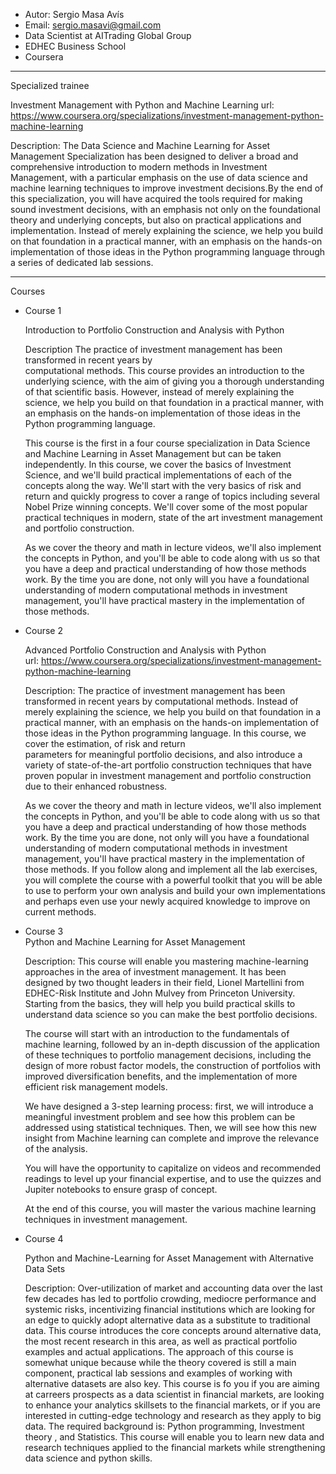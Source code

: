 - Autor: Sergio Masa Avís
- Email: sergio.masavi@gmail.com
- Data Scientist at AITrading Global Group
- EDHEC Business School
- Coursera

-----------------------------------------------------------------------------------------------
Specialized trainee

Investment Management with Python and Machine Learning
url: https://www.coursera.org/specializations/investment-management-python-machine-learning

Description:
The Data Science and Machine Learning for Asset Management Specialization has been designed 
to deliver a broad and comprehensive introduction to modern methods in Investment Management, 
with a particular emphasis on the use of data science and machine learning techniques to improve 
investment decisions.By the end of this specialization, you will have acquired the tools required 
for making sound investment decisions, with an emphasis not only on the foundational theory and 
underlying concepts, but also on practical applications and implementation. Instead of merely 
explaining the science, we help you build on that foundation in a practical manner, with an 
emphasis on the hands-on implementation of those ideas in the Python programming language 
through a series of dedicated lab sessions.

-----------------------------------------------------------------------------------------------
Courses

- Course 1
    
    Introduction to Portfolio Construction and Analysis with Python
		    
    Description
    The practice of investment management has been transformed in recent years by 	
    computational methods. This course provides an introduction to the underlying 
    science, with the aim of giving you a thorough understanding of that scientific
    basis. However, instead of merely explaining the science, we help you build on 
    that foundation in a practical manner, with an emphasis on the hands-on 
    implementation of those ideas in the Python programming language. 
		
    This course is the first in a four course specialization in Data Science and
    Machine Learning in Asset Management but can be taken independently. In this
    course, we cover the basics of Investment Science, and we'll build practical
    implementations of each of the concepts along the way. We'll start with the
    very basics of risk and return and quickly progress to cover a range of topics 
    including several Nobel Prize winning concepts. We'll cover some of the most 
    popular practical techniques in modern, state of the art investment management 
    and portfolio construction.  
			
    As we cover the theory and math in lecture videos, we'll also implement the 
    concepts in Python, and you'll be able to code along with us so that you have 
    a deep and practical understanding of how those methods work. By the time you 
    are done, not only will you have a foundational understanding of modern 
    computational methods in investment management, you'll have practical mastery in 
    the implementation of those methods.     

	
- Course 2

    Advanced Portfolio Construction and Analysis with Python	
    url: https://www.coursera.org/specializations/investment-management-python-machine-learning

    Description:
    The practice of investment management has been transformed in recent years by computational
    methods. Instead of merely explaining the science, we help you build on that foundation in
    a practical manner, with an emphasis on the hands-on implementation of those ideas in the 
    Python programming language. In this course, we cover the estimation, of risk and return 	
    parameters for meaningful portfolio decisions, and also introduce a variety of 
    state-of-the-art portfolio construction techniques that have proven popular in investment 
    management and portfolio construction due to their enhanced robustness.

    As we cover the theory and math in lecture videos, we'll also implement the concepts in 
    Python, and you'll be able to code along with us so that you have a deep and practical 
    understanding of how those methods work. By the time you are done, not only will you have 
    a foundational understanding of modern computational methods in investment management, 
    you'll have practical mastery in the implementation of those methods. If you follow along 
    and implement all the lab exercises, you will complete the course with a powerful toolkit 
    that you will be able to use to perform your own analysis and build your own implementations 
    and perhaps even use your newly acquired knowledge to improve on current methods.


- Course 3		
    Python and Machine Learning for Asset Management

    Description:
    This course will enable you mastering machine-learning approaches in the area of investment 
    management. It has been designed by two thought leaders in their field, Lionel Martellini 
    from EDHEC-Risk Institute and John Mulvey from Princeton University. Starting from the basics, 
    they will help you build practical skills to understand data science so you can make the best 
    portfolio decisions.

    The course will start with an introduction to the fundamentals of machine learning, followed by 
    an in-depth discussion of the application of these techniques to portfolio management decisions, 
    including the design of more robust factor models, the construction of portfolios with improved 
    diversification benefits, and the implementation of more efficient risk management models. 

    We have designed a 3-step learning process: first, we will introduce a meaningful investment 
    problem and see how this problem can be addressed using statistical techniques. Then, we will see 
    how this new insight from Machine learning can complete and improve the relevance of the analysis.

    You will have the opportunity to capitalize on videos and recommended readings to level up your 
    financial expertise, and to use the quizzes and Jupiter notebooks to ensure grasp of concept.

    At the end of this course, you will master the various machine learning techniques in investment 
    management.


- Course 4

    Python and Machine-Learning for Asset Management with Alternative Data Sets

    Description:
    Over-utilization of market and accounting data over the last few decades has led to portfolio 
    crowding, mediocre performance and systemic risks, incentivizing financial institutions which are 
    looking for an edge to quickly adopt alternative data as a substitute to traditional data. This course 
    introduces the core concepts around alternative data, the most recent research in this area, as well 
    as practical portfolio examples and actual applications. The approach of this course is somewhat 
    unique because while the theory covered is still a main component, practical lab sessions and examples 
    of working with alternative datasets are also key. This course is fo you if you are aiming at carreers 
    prospects as a data scientist in financial markets, are looking to enhance your analytics skillsets to 
    the financial markets, or if you are interested in cutting-edge technology and research as  they apply 
    to big data. The required background is: Python programming, Investment theory , and Statistics. This 
    course will enable you to learn new data and research techniques applied to the financial markets while 
    strengthening data science and python skills.
